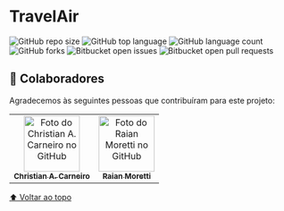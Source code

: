 # TravelAir
![GitHub repo size](https://img.shields.io/github/repo-size/horakhy/TravelAir?style=for-the-badge)
![GitHub top language](https://img.shields.io/github/languages/top/horakhy/TravelAir?style=for-the-badge)
![GitHub language count](https://img.shields.io/github/languages/count/horakhy/TravelAir?style=for-the-badge)
![GitHub forks](https://img.shields.io/github/forks/horakhy/TravelAir?style=for-the-badge)
![Bitbucket open issues](https://img.shields.io/bitbucket/issues/horakhy/TravelAir?style=for-the-badge)
![Bitbucket open pull requests](https://img.shields.io/bitbucket/pr-raw/horakhy/TravelAir?style=for-the-badge)

## 🤝 Colaboradores

Agradecemos às seguintes pessoas que contribuíram para este projeto:

<table>
  <tr>
    <td align="center">
      <a href="https://github.com/horakhy/">
        <img src="https://avatars.githubusercontent.com/u/62550733?v=4" width="100px;" alt="Foto do Christian A. Carneiro no GitHub"/><br>
        <sub>
          <b>Christian A. Carneiro</b>
        </sub>
      </a>
    </td>
    <td align="center">
      <a href="https://github.com/Rain-Moretti/">
        <img src="https://avatars.githubusercontent.com/u/48537653?v=4" width="100px;" alt="Foto do Raian Moretti no GitHub"/><br>
        <sub>
          <b>Raian Moretti</b>
        </sub>
      </a>
    </td>
  </tr>
</table>

[⬆ Voltar ao topo](#SD_WebServices_Rest)<br>
